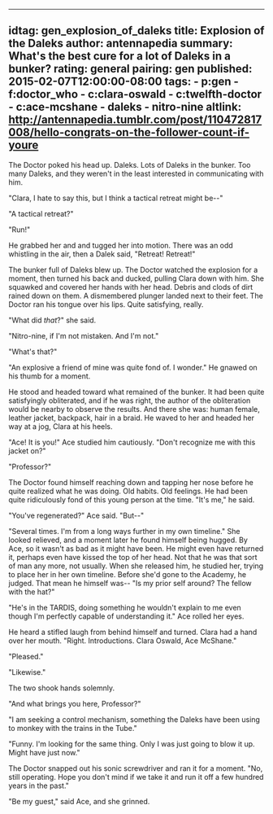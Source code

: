 ---
idtag: gen_explosion_of_daleks
title: Explosion of the Daleks
author: antennapedia
summary: What's the best cure for a lot of Daleks in a bunker?
rating: general
pairing: gen
published: 2015-02-07T12:00:00-08:00
tags:
    - p:gen
    - f:doctor_who
    - c:clara-oswald
    - c:twelfth-doctor
    - c:ace-mcshane
    - daleks
    - nitro-nine
altlink: http://antennapedia.tumblr.com/post/110472817008/hello-congrats-on-the-follower-count-if-youre
--
The Doctor poked his head up. Daleks. Lots of Daleks in the bunker. Too many Daleks, and they weren't in the least interested in communicating with him.

"Clara, I hate to say this, but I think a tactical retreat might be--"

"A tactical retreat?"

"Run!"

He grabbed her and and tugged her into motion. There was an odd whistling in the air, then a Dalek said, "Retreat! Retreat!"

The bunker full of Daleks blew up. The Doctor watched the explosion for a moment, then turned his back and ducked, pulling Clara down with him. She squawked and covered her hands with her head. Debris and clods of dirt rained down on them. A dismembered plunger landed next to their feet. The Doctor ran his tongue over his lips. Quite satisfying, really.

"What did *that*?" she said.

"Nitro-nine, if I'm not mistaken. And I'm not."

"What's that?"

"An explosive a friend of mine was quite fond of. I wonder." He gnawed on his thumb for a moment.

He stood and headed toward what remained of the bunker. It had been quite satisfyingly obliterated, and if he was right, the author of the obliteration would be nearby to observe the results. And there she was: human female, leather jacket, backpack, hair in a braid. He waved to her and headed her way at a jog, Clara at his heels.

"Ace! It is you!" Ace studied him cautiously. "Don't recognize me with this jacket on?"

"Professor?"

The Doctor found himself reaching down and tapping her nose before he quite realized what he was doing. Old habits. Old feelings. He had been quite ridiculously fond of this young person at the time. "It's me," he said.

"You've regenerated?" Ace said. "But--"

"Several times. I'm from a long ways further in my own timeline." She looked relieved, and a moment later he found himself being hugged. By Ace, so it wasn't as bad as it might have been. He might even have returned it, perhaps even have kissed the top of her head. Not that he was that sort of man any more, not usually. When she released him, he studied her, trying to place her in her own timeline. Before she'd gone to the Academy, he judged. That mean he himself was-- "Is my prior self around? The fellow with the hat?"

"He's in the TARDIS, doing something he wouldn't explain to me even though I'm perfectly capable of understanding it." Ace rolled her eyes.

He heard a stifled laugh from behind himself and turned. Clara had a hand over her mouth. "Right. Introductions. Clara Oswald, Ace McShane."

"Pleased."

"Likewise."

The two shook hands solemnly.

"And what brings you here, Professor?"

"I am seeking a control mechanism, something the Daleks have been using to monkey with the trains in the Tube."

"Funny. I'm looking for the same thing. Only I was just going to blow it up. Might have just now."

The Doctor snapped out his sonic screwdriver and ran it for a moment. "No, still operating. Hope you don't mind if we take it and run it off a few hundred years in the past."

"Be my guest," said Ace, and she grinned.
